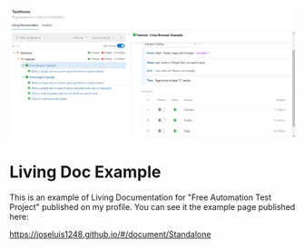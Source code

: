 ![Image](/Resources/LivingCodeExample.png)

# Living Doc Example

This is an example of Living Documentation for "Free Automation Test Project" published on my profile.
You can see it the example page published here:

https://joseluis1248.github.io/#/document/Standalone